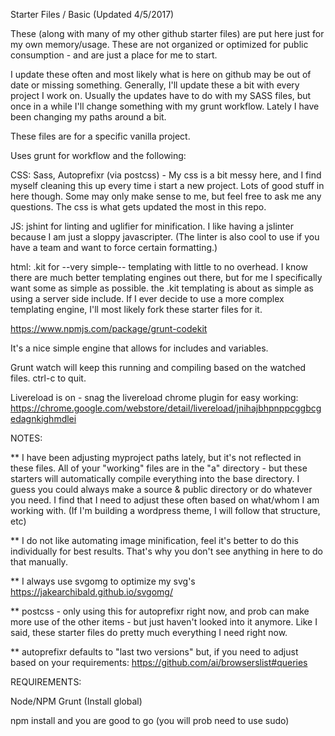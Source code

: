 Starter Files / Basic  (Updated 4/5/2017)

These (along with many of my other github starter files) are put here just for my own memory/usage.  These are not organized or optimized for public consumption - and are just a place for me to start.

I update these often and most likely what is here on github may be out of date or missing something.  Generally, I'll update these a bit with every project I work on.  Usually the updates have to do with my SASS files, but once in a while I'll change something with my grunt workflow.  Lately I have been changing my paths around a bit.

These files are for a specific vanilla project.  

Uses grunt for workflow and the following:

CSS: Sass, Autoprefixr (via postcss) - My css is a bit messy here, and I find myself cleaning this up every time i start a new project.  Lots of good stuff in here though.  Some may only make sense to me, but feel free to ask me any questions.  The css is what gets updated the most in this repo.

JS: jshint for linting and uglifier for minification.  I like having a jslinter because I am just a sloppy javascripter.  (The linter is also cool to use if you have a team and want to force certain formatting.)

html: .kit for --very simple-- templating with little to no overhead.  I know there are much better templating engines out there, but for me I specifically want some as simple as possible. the .kit templating is about as simple as using a server side include.  If I ever decide to use a more complex templating engine, I'll most likely fork these starter files for it.

https://www.npmjs.com/package/grunt-codekit

It's a nice simple engine that allows for includes and variables.

Grunt watch will keep this running and compiling based on the watched files.  ctrl-c to quit.

Livereload is on - snag the livereload chrome plugin for easy working: 
https://chrome.google.com/webstore/detail/livereload/jnihajbhpnppcggbcgedagnkighmdlei


NOTES:

** I have been adjusting myproject paths lately, but it's not reflected in these files.  All of your "working" files are in the "a" directory - but these starters will automatically compile everything into the base directory.  I guess you could always make a source & public directory or do whatever you need. I find that I need to adjust these often based on what/whom I am working with. (If I'm building a wordpress theme, I will follow that structure, etc)

** I do not like automating image minification, feel it's better to do this individually for best results.  That's why you don't see anything in here to do that manually.

** I always use svgomg to optimize my svg's https://jakearchibald.github.io/svgomg/

** postcss - only using this for autoprefixr right now, and prob can make more use of the other items - but just haven't looked into it anymore.  Like I said, these starter files do pretty much everything I need right now.

** autoprefixr defaults to "last two versions" but, if you need to adjust based on your requirements:
https://github.com/ai/browserslist#queries




REQUIREMENTS:

Node/NPM
Grunt (Install global)

npm install and you are good to go  (you will prob need to use sudo)

